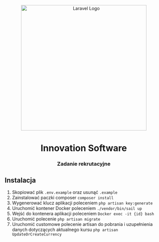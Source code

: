 <p align="center"><a href="https://laravel.com" target="_blank"><img src="https://raw.githubusercontent.com/laravel/art/master/logo-lockup/5%20SVG/2%20CMYK/1%20Full%20Color/laravel-logolockup-cmyk-red.svg" width="400" alt="Laravel Logo"></a></p>

# <center>Innovation Software</center>
### <center>Zadanie rekrutacyjne</center>

## Instalacja

1) Skopiować plik ``.env.example``  oraz usunąć `.example`
2) Zainstalować paczki composer ``composer install``
3) Wygenerować klucz aplikacji poleceniem ``php artisan key:generate``
4) Uruchomić kontener Docker poleceniem ``./vendor/bin/sail up``
5) Wejść do kontenera aplikacji poleceniem ``Docker exec -it {id} bash``
6) Uruchomić polecenie ``php artisan migrate``
7) Uruchomić customowe polecenie artisan do pobrania i uzupełnienia danych dotyczących aktualnego kursu ``php artisan UpdateOrCreateCurrency``
